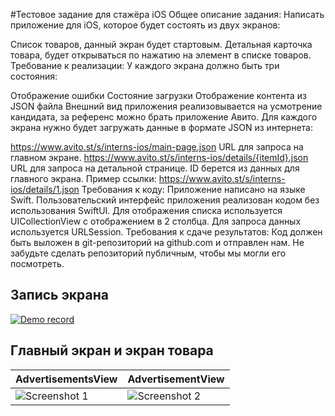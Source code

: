#Тестовое задание для стажёра iOS
Общее описание задания:
Написать приложение для iOS, которое будет состоять из двух экранов:

Список товаров, данный экран будет стартовым.
Детальная карточка товара, будет открываться по нажатию на элемент в списке товаров.
Требование к реализации:
У каждого экрана должно быть три состояния:

Отображение ошибки
Состояние загрузки
Отображение контента из JSON файла
Внешний вид приложения реализовывается на усмотрение кандидата, за референс можно брать приложение Авито. Для каждого экрана нужно будет загружать данные в формате JSON из интернета:

https://www.avito.st/s/interns-ios/main-page.json
URL для запроса на главном экране.
https://www.avito.st/s/interns-ios/details/{itemId}.json
URL для запроса на детальной странице. ID берется из данных для главного экрана.
Пример ссылки: https://www.avito.st/s/interns-ios/details/1.json
Требования к коду:
Приложение написано на языке Swift.
Пользовательский интерфейс приложения реализован кодом без использования SwiftUI.
Для отображения списка используется UICollectionView с отображением в 2 столбца.
Для запроса данных используется URLSession.
Требования к сдаче результатов:
Код должен быть выложен в git-репозиторий на github.com и отправлен нам.
Не забудьте сделать репозиторий публичным, чтобы мы могли его посмотреть.

## Запись экрана 

[![Demo record](ScreenshotsForReadme/demo.gif)](ScreenshotsForReadme/demo.gif)

## Главный экран и экран товара

| AdvertisementsView      | AdvertisementView       |
| ----------------------- | ----------------------- |
| ![Screenshot 1](ScreenshotsForReadme/AdvertisementsView.png) | ![Screenshot 2](ScreenshotsForReadme/AdvertisementView.png) |
